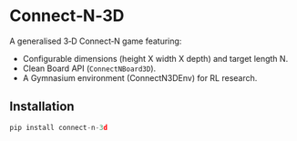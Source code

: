 # Connect‑N‑3D

A generalised 3‑D Connect‑N game featuring:

- Configurable dimensions (height X width X depth) and target length N.
- Clean Board API (`ConnectNBoard3D`).
- A Gymnasium environment (ConnectN3DEnv) for RL research.

## Installation

```python
pip install connect-n-3d
```